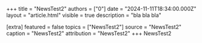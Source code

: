 +++
title = "NewsTest2"
authors = ["0"]
date = "2024-11-11T18:34:00.000Z"
layout = "article.html"
visible = true
description = "bla bla bla"

[extra]
featured = false
topics = ["NewsTest2"]
source = "NewsTest2"
caption = "NewsTest2"
attribution = "NewsTest2"
+++
NewsTest2

